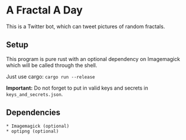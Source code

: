 # A Fractal A Day

This is a Twitter bot, which can tweet pictures of random fractals.

## Setup

This program is pure rust with an optional dependency on Imagemagick
which will be called through the shell.

Just use cargo: `cargo run --release`

**Important:** Do not forget to put in valid keys and secrets in `keys_and_secrets.json`.

## Dependencies

    * Imagemagick (optional)
    * optipng (optional)
